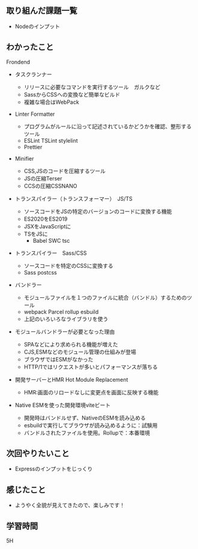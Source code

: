 ## 取り組んだ課題一覧

- Nodeのインプット

## わかったこと

Frondend
- タスクランナー
	- リリースに必要なコマンドを実行するツール　ガルクなど
	- SassからCSSへの変換など簡単なビルド
	- 複雑な場合はWebPack
- Linter Formatter
	- プログラムがルールに沿って記述されているかどうかを確認、整形するツール
	- ESLint TSLint stylelint
	- Prettier
- Minifier
	- CSS,JSのコードを圧縮するツール
	- JSの圧縮Terser
	- CCSの圧縮CSSNANO
- トランスパイラー（トランスフォーマー）　JS/TS
	- ソースコードをJSの特定のバージョンのコードに変換する機能
	- ES2020をES2019
	- JSXをJavaScriptに
	- TSをJSに
		- Babel SWC tsc
- トランスパイラー　Sass/CSS
	- ソースコードを特定のCSSに変換する
	- Sass postcss
- バンドラー
	- モジュールファイルを１つのファイルに統合（バンドル）するためのツール
	- webpack Parcel rollup esbuild
	- 上記のいろいろなライブラリを使う
- モジュールバンドラーが必要となった理由
	- SPAなどにより求められる機能が増えた
	- CJS,ESMなどのモジュール管理の仕組みが登場
	- ブラウザではESMがなかった
	- HTTP/1ではリクエストが多いとパフォーマンスが落ちる

- 開発サーバーとHMR Hot Module Replacement
	- HMR:画面のリロードなしに変更点を画面に反映する機能
- Native ESMを使った開発環境viteビート
	- 開発時はバンドルせず、NativeのESMを読み込める
	- esbuildで実行してブラウザが読み込めるように：試験用
	- バンドルされたファイルを使用。Rollupで：本番環境

## 次回やりたいこと

- Expressのインプットをじっくり

## 感じたこと

- ようやく全貌が見えてきたので、楽しみです！
## 学習時間

5H
